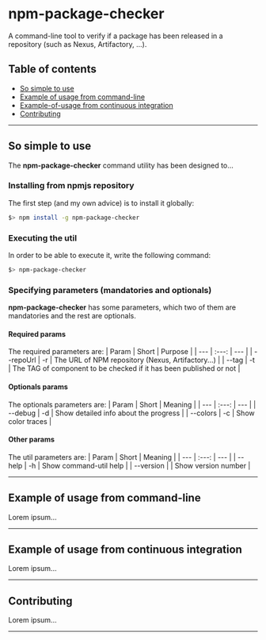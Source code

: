 # npm-package-checker
A command-line tool to verify if a package has been released in a repository (such as Nexus, Artifactory, ...).
## Table of contents
- [So simple to use](#so-simple-to-use)
- [Example of usage from command-line](#example-of-usage-from-command-line)
- [Example-of-usage from continuous integration](#example-of-usage-from-continuous-integration)
- [Contributing](#contributing)

---

## So simple to use
The __npm-package-checker__ command utility has been designed to...
### Installing from npmjs repository
The first step (and my own advice) is to install it globally:
```bash
$> npm install -g npm-package-checker
```
### Executing the util
In order to be able to execute it, write the following command:
```bash
$> npm-package-checker
```
### Specifying parameters (mandatories and optionals)
__npm-package-checker__ has some parameters, which two of them are mandatories and the rest are optionals.
#### Required params
The required parameters are:
| Param         | Short | Purpose |
| ---           | :---: |   ---   |
| --repoUrl     | -r    | The URL of NPM repository (Nexus, Artifactory...) |
| --tag         | -t    | The TAG of component to be checked if it has been published or not |
#### Optionals params
The optionals parameters are:
| Param         | Short | Meaning |
| ---           | :---: |   ---   |
| --debug       | -d    | Show detailed info about the progress |
| --colors      | -c    | Show color traces |
#### Other params
The util parameters are:
| Param         | Short | Meaning |
| ---           | :---: |   ---   |
| --help        | -h    | Show command-util help |
| --version     |       | Show version number |

---

## Example of usage from command-line
Lorem ipsum...

---

## Example of usage from continuous integration
Lorem ipsum...

---

## Contributing
Lorem ipsum...

---
